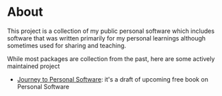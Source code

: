 # About

This project is a collection of my public personal software which includes software that was written primarily for my personal learnings although sometimes used for sharing and teaching.

While most packages are collection from the past, here are some actively maintained project

- [Journey to Personal Software](./packages/journey-to-personal-software): it's a draft of upcoming free book on Personal Software